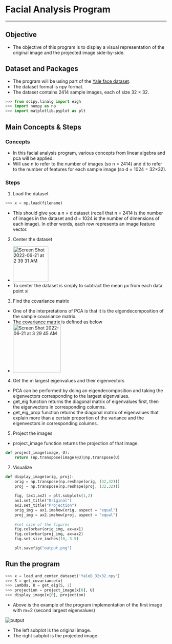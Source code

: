 # Facial Analysis Program

---

## Objective

- The objective of this program is to display a visual representation of the original image and the projected image side-by-side.


## Dataset and Packages

- The program will be using part of the [Yale face dataset](http://vision.ucsd.edu/~leekc/ExtYaleDatabase/ExtYaleB.html).
- The dataset format is npy format.
- The dataset contains 2414 sample images, each of size 32 × 32.

```python
>>> from scipy.linalg import eigh
>>> import numpy as np
>>> import matplotlib.pyplot as plt
```

## Main Concepts & Steps

### Concepts
- In this facial analysis program, various concepts from linear algebra and pca will be applied.
- Will use n to refer to the number of images (so n = 2414) and d to refer to the number of features for each sample image (so d = 1024 = 32×32).
### Steps
1. Load the dataset
```python
>>> x = np.load(filename)
```
- This should give you a n × d dataset (recall that n = 2414 is the number of images in the dataset and d = 1024 is the number of dimensions of each image). In other words, each row represents an image feature vector.
2. Center the dataset
- <img width="110" alt="Screen Shot 2022-06-21 at 2 39 31 AM" src="https://user-images.githubusercontent.com/69660509/174743729-bb92646b-3b79-445e-9e0a-7e34a39624be.png">
- To center the dataset is simply to subtract the mean μx from each data point xi
3. Find the covariance matrix
- One of the interpretations of PCA is that it is the eigendecomposition of the sample covariance matrix.
- The covariance matrix is defined as below
- <img width="149" alt="Screen Shot 2022-06-21 at 3 29 45 AM" src="https://user-images.githubusercontent.com/69660509/174754200-79e5c381-5eb5-4ea0-9216-e251da0293f2.png">
4. Get the m largest eigenvalues and their eigenvectors
- PCA can be performed by doing an eigendecomposition and taking the eigenvectors corresponding to the largest eigenvalues.
- get_eig function returns the diagonal matrix of eigenvalues first, then the eigenvectors in corresponding columns.
- get_eig_prop function returns the diagonal matrix of eigenvalues that explain more than a certain proportion of the variance and the eigenvectors in corresponding columns.
5. Project the images
- project_image function returns the projection of that image.
```python
def project_image(image, U):
    return (np.transpose(image)@U)@np.transpose(U)
```
7. Visualize
```python
def display_image(orig, proj):
    orig = np.transpose(np.reshape(orig, (32,32)))
    proj = np.transpose(np.reshape(proj, (32,32)))
    
    fig, (ax1,ax2) = plt.subplots(1,2)
    ax1.set_title("Original")
    ax2.set_title("Projection")
    orig_img = ax1.imshow(orig, aspect = "equal")
    proj_img = ax2.imshow(proj, aspect = "equal")
    
    #set size of the figures
    fig.colorbar(orig_img, ax=ax1)
    fig.colorbar(proj_img, ax=ax2)
    fig.set_size_inches(10, 3.5)

    plt.savefig("output.png")
```
## Run the program
```python
>>> x = load_and_center_dataset('YaleB_32x32.npy') 
>>> S = get_covariance(x)
>>> Lambda, U = get_eig(S, 2)
>>> projection = project_image(x[0], U)
>>> display_image(x[0], projection)
```
- Above is the example of the program implementation of the first image with m=2 (second largest eigenvalues)

![output](https://user-images.githubusercontent.com/69660509/174252869-c16ae3ff-70e6-40cb-b4a5-b76e626ecfa8.png)

- The left subplot is the original image.
- The right subplot is the projected image.